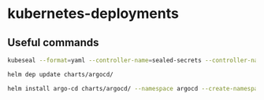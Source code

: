 # kubernetes-deployments

## Useful commands

```bash
kubeseal --format=yaml --controller-name=sealed-secrets --controller-namespace=sealed-secrets < secret.yaml > sealedsecret.yaml
```

```bash
helm dep update charts/argocd/
```

```bash
helm install argo-cd charts/argocd/ --namespace argocd --create-namespace
```
